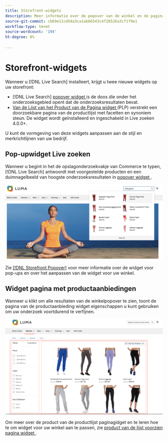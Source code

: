 ```yaml
---
title: Storefront-widgets
description: Meer informatie over de popover van de winkel en de pagina-widgets voor productaanbiedingen.
source-git-commit: cb69e11cd54a3ca1ab66543c4f28526a3cf1f9e1
workflow-type: tm+mt
source-wordcount: '194'
ht-degree: 0%

---
```


# Storefront-widgets

Wanneer u [!DNL Live Search] installeert, krijgt u twee nieuwe widgets op uw storefront:

- [!DNL Live Search] [ popover widget ](storefront-popover.md) is de doos die onder het onderzoeksgebied opent dat de onderzoeksresultaten bevat.
- [ Van de Lijst van het Product van de Pagina widget ](plp-styling.md) (PLP) verstrekt een doorzoekbare pagina van de productlijst met facetten en synoniem steun. De widget wordt geïnstalleerd en ingeschakeld in Live zoeken 4.0.0+.

U kunt de vormgeving van deze widgets aanpassen aan de stijl en merkrichtlijnen van uw bedrijf.

## Pop-upwidget Live zoeken

Wanneer u begint in het de opslagonderzoekvakje van Commerce te typen, [!DNL Live Search] antwoordt met voorgestelde producten en een duimnagelbeeld van hoogste onderzoeksresultaten in [ popover widget ](storefront-popover.md).

![[!DNL Live Search popover]](assets/storefront-search-as-you-type.png)

Zie [[!DNL Storefront Popover]](storefront-popover.md) voor meer informatie over de widget voor pop-ups en over het aanpassen van de widget voor uw winkel.

## Widget pagina met productaanbiedingen

Wanneer u klikt om alle resultaten van de winkelpopover te zien, toont de pagina van de productaanbieding widget eigenschappen u kunt gebruiken om uw onderzoek voortdurend te verfijnen.

![ Resultaten van de lijst van het Product van pagina widget ](assets/plp-css-widgets.png)

Om meer over de product van de productlijst paginagidget en te leren hoe te om widget voor uw winkel aan te passen, zie [ product van de lijst voorzien pagina widget ](plp-styling.md).
